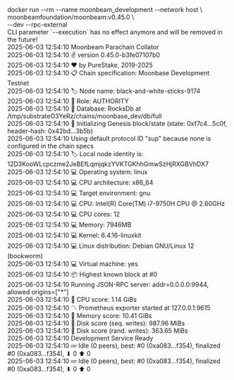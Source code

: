 <div id="termynal" data-termynal>
  <span data-ty="input"><span class="file-path"></span>docker run --rm --name moonbeam_development --network host \
    <br> moonbeamfoundation/moonbeam:v0.45.0 \
    <br> --dev --rpc-external
  </span>
  <br>
  <span data-ty>CLI parameter `--execution` has no effect anymore and will be removed in the future!
    <br> 2025-06-03 12:54:10 Moonbeam Parachain Collator
    <br> 2025-06-03 12:54:10 ✌️  version 0.45.0-b3fe07107b0
    <br> 2025-06-03 12:54:10 ❤️  by PureStake, 2019-2025
    <br> 2025-06-03 12:54:10 📋 Chain specification: Moonbase Development Testnet
    <br> 2025-06-03 12:54:10 🏷  Node name: black-and-white-sticks-9174
    <br> 2025-06-03 12:54:10 👤 Role: AUTHORITY
    <br> 2025-06-03 12:54:10 💾 Database: RocksDb at /tmp/substrateO3YeRz/chains/moonbase_dev/db/full
    <br> 2025-06-03 12:54:10 🔨 Initializing Genesis block/state (state: 0xf7c4…5c0f, header-hash: 0x42bd…3b5b)
    <br> 2025-06-03 12:54:10 Using default protocol ID "sup" because none is configured in the chain specs
    <br> 2025-06-03 12:54:10 🏷  Local node identity is: 12D3KooWLcpczme2JeBEfLqmjqkzYVKTGKhhGmwSzHjRXGBVhDX7
    <br> 2025-06-03 12:54:10 💻 Operating system: linux
    <br> 2025-06-03 12:54:10 💻 CPU architecture: x86_64
    <br> 2025-06-03 12:54:10 💻 Target environment: gnu
    <br> 2025-06-03 12:54:10 💻 CPU: Intel(R) Core(TM) i7-9750H CPU @ 2.60GHz
    <br> 2025-06-03 12:54:10 💻 CPU cores: 12
    <br> 2025-06-03 12:54:10 💻 Memory: 7946MB
    <br> 2025-06-03 12:54:10 💻 Kernel: 6.4.16-linuxkit
    <br> 2025-06-03 12:54:10 💻 Linux distribution: Debian GNU/Linux 12 (bookworm)
    <br> 2025-06-03 12:54:10 💻 Virtual machine: yes
    <br> 2025-06-03 12:54:10 📦 Highest known block at #0
    <br> 2025-06-03 12:54:10 Running JSON-RPC server: addr=0.0.0.0:9944, allowed origins=["*"]
    <br> 2025-06-03 12:54:10 🏁 CPU score: 1.14 GiBs
    <br> 2025-06-03 12:54:10 〽️ Prometheus exporter started at 127.0.0.1:9615
    <br> 2025-06-03 12:54:10 🏁 Memory score: 10.41 GiBs
    <br> 2025-06-03 12:54:10 🏁 Disk score (seq. writes): 987.96 MiBs
    <br> 2025-06-03 12:54:10 🏁 Disk score (rand. writes): 363.65 MiBs
    <br> 2025-06-03 12:54:10 Development Service Ready
    <br> 2025-06-03 12:54:10 💤 Idle (0 peers), best: #0 (0xa083…f354), finalized #0 (0xa083…f354), ⬇ 0 ⬆ 0
    <br> 2025-06-03 12:54:10 💤 Idle (0 peers), best: #0 (0xa083…f354), finalized #0 (0xa083…f354), ⬇ 0 ⬆ 0
  </span>
</div>
